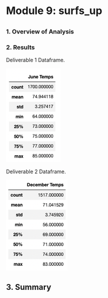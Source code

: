 # Module 9: surfs_up

## 

### 1. Overview of Analysis 


### 2. Results


Deliverable 1 Dataframe.

![dev_1](images/June_temps.png "June Image")



Deliverable 2 Dataframe. 

![dev_2](images/December_temps.png "December Image")


## 3. Summary



